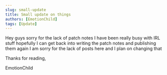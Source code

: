 ```yaml
---
slug: small-update
title: Small update on things
authors: [EmotionChild]
tags: [Update]
---
```


Hey guys sorry for the lack of patch notes I have been really busy with IRL stuff hopefully I can get back into writing the patch notes and publishing them again I am sorry for the lack of posts here and I plan on changing that

Thanks for reading,

EmotionChild